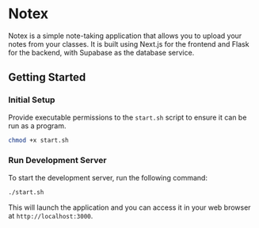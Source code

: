 # Notex

Notex is a simple note-taking application that allows you to upload your notes from your classes. It is built using Next.js for the frontend and Flask for the backend, with Supabase as the database service.

## Getting Started

### Initial Setup

Provide executable permissions to the `start.sh` script to ensure it can be run as a program.

```bash
chmod +x start.sh
```

### Run Development Server

To start the development server, run the following command:

```bash
./start.sh
```

This will launch the application and you can access it in your web browser at `http://localhost:3000`.
